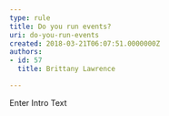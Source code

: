 ```yaml
---
type: rule
title: Do you run events?
uri: do-you-run-events
created: 2018-03-21T06:07:51.0000000Z
authors:
- id: 57
  title: Brittany Lawrence

---
```




<span class='intro'> Enter Intro Text </span>




